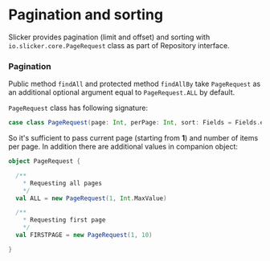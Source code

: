 Pagination and sorting
======

Slicker provides pagination (limit and offset) and sorting with `io.slicker.core.PageRequest` class as
part of Repository interface.

### Pagination

Public method `findAll` and protected method `findAllBy` take `PageRequest`
as an additional optional argument equal to `PageRequest.ALL` by default.

`PageRequest` class has following signature:

```scala
case class PageRequest(page: Int, perPage: Int, sort: Fields = Fields.empty)
```

So it's sufficient to pass current page (starting from __1__) and number of items per page.
In addition there are additional values in companion object:

```scala
object PageRequest {

  /**
    * Requesting all pages
    */
  val ALL = new PageRequest(1, Int.MaxValue)

  /**
    * Requesting first page
    */
  val FIRSTPAGE = new PageRequest(1, 10)

} 
```